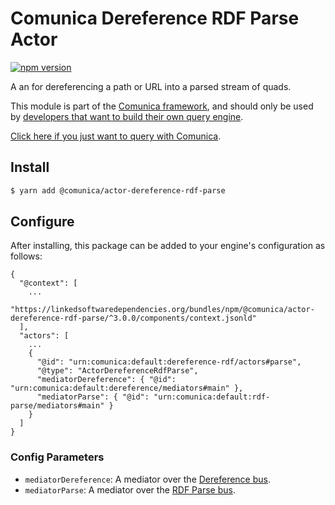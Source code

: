 # Comunica Dereference RDF Parse Actor

[![npm version](https://badge.fury.io/js/%40comunica%2Fbus-dereference-rdf.svg)](https://www.npmjs.com/package/@comunica/actor-dereference-rdf-parse)

A an for dereferencing a path or URL into a parsed stream of quads.

This module is part of the [Comunica framework](https://github.com/comunica/comunica),
and should only be used by [developers that want to build their own query engine](https://comunica.dev/docs/modify/).

[Click here if you just want to query with Comunica](https://comunica.dev/docs/query/).

## Install

```bash
$ yarn add @comunica/actor-dereference-rdf-parse
```

## Configure

After installing, this package can be added to your engine's configuration as follows:
```text
{
  "@context": [
    ...
    "https://linkedsoftwaredependencies.org/bundles/npm/@comunica/actor-dereference-rdf-parse/^3.0.0/components/context.jsonld"
  ],
  "actors": [
    ...
    {
      "@id": "urn:comunica:default:dereference-rdf/actors#parse",
      "@type": "ActorDereferenceRdfParse",
      "mediatorDereference": { "@id": "urn:comunica:default:dereference/mediators#main" },
      "mediatorParse": { "@id": "urn:comunica:default:rdf-parse/mediators#main" }
    }
  ]
}
```

### Config Parameters

* `mediatorDereference`: A mediator over the [Dereference bus](https://github.com/comunica/comunica/tree/master/packages/bus-dereference).
* `mediatorParse`: A mediator over the [RDF Parse bus](https://github.com/comunica/comunica/tree/master/packages/bus-rdf-parse).
